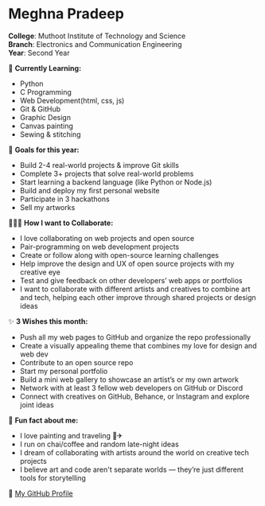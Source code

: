 # Meghna Pradeep

**College**: Muthoot Institute of Technology and Science  
**Branch**: Electronics and Communication Engineering  
**Year**: Second Year

🌱 **Currently Learning:**
-  Python
-  C Programming
-  Web Development(html, css, js) 
-  Git & GitHub
-  Graphic Design
-  Canvas painting
-  Sewing & stitching


🎯 **Goals for this year:** 
-  Build 2-4 real-world projects & improve Git skills  
-  Complete 3+ projects that solve real-world problems
-  Start learning a backend language (like Python or Node.js)
-  Build and deploy my first personal website
-  Participate in 3 hackathons
-  Sell my artworks


🧑‍🤝‍🧑 **How I want to Collaborate:** 
-  I love collaborating on web projects and open source
-  Pair-programming on web development projects
-  Create or follow along with open-source learning challenges
-  Help improve the design and UX of open source projects with my creative eye
-  Test and give feedback on other developers’ web apps or portfolios
-  I want to collaborate with different artists and creatives to combine art and tech, helping each other improve through shared projects or design ideas


✨ **3 Wishes this month:**
-  Push all my web pages to GitHub and organize the repo professionally
-  Create a visually appealing theme that combines my love for design and web dev
-  Contribute to an open source repo
-  Start my personal portfolio
-  Build a mini web gallery to showcase an artist’s or my own artwork
-  Network with at least 3 fellow web developers on GitHub or Discord
-  Connect with creatives on GitHub, Behance, or Instagram and explore joint ideas



💬 **Fun fact about me:**
-   I love painting and traveling 🎨✈
-   I run on chai/coffee and random late-night ideas
-   I dream of collaborating with artists around the world on creative tech projects
-   I believe art and code aren't separate worlds — they’re just different tools for storytelling

🔗 [My GitHub Profile](https://github.com/Megge5)